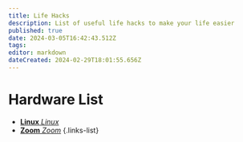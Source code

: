 ```yaml
---
title: Life Hacks
description: List of useful life hacks to make your life easier
published: true
date: 2024-03-05T16:42:43.512Z
tags:
editor: markdown
dateCreated: 2024-02-29T18:01:55.656Z
---
```


# Hardware List

- [**Linux** _Linux_](/home/life-hacks/linux)
- [**Zoom** _Zoom_](/home/life-hacks/zoom)
  {.links-list}
